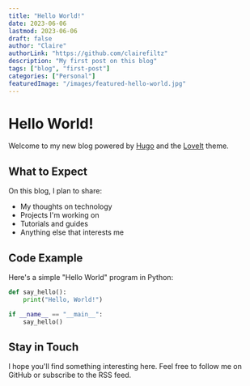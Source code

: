 ```yaml
---
title: "Hello World!"
date: 2023-06-06
lastmod: 2023-06-06
draft: false
author: "Claire"
authorLink: "https://github.com/clairefiltz"
description: "My first post on this blog"
tags: ["blog", "first-post"]
categories: ["Personal"]
featuredImage: "/images/featured-hello-world.jpg"
---
```


# Hello World!

Welcome to my new blog powered by [Hugo](https://gohugo.io/) and the [LoveIt](https://github.com/dillonzq/LoveIt) theme.

## What to Expect

On this blog, I plan to share:

- My thoughts on technology
- Projects I'm working on
- Tutorials and guides
- Anything else that interests me

## Code Example

Here's a simple "Hello World" program in Python:

```python
def say_hello():
    print("Hello, World!")

if __name__ == "__main__":
    say_hello()
```

## Stay in Touch

I hope you'll find something interesting here. Feel free to follow me on GitHub or subscribe to the RSS feed.
